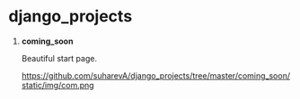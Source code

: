 # django_projects

1. **coming_soon**

    Beautiful start page.

    https://github.com/suharevA/django_projects/tree/master/coming_soon/static/img/com.png
